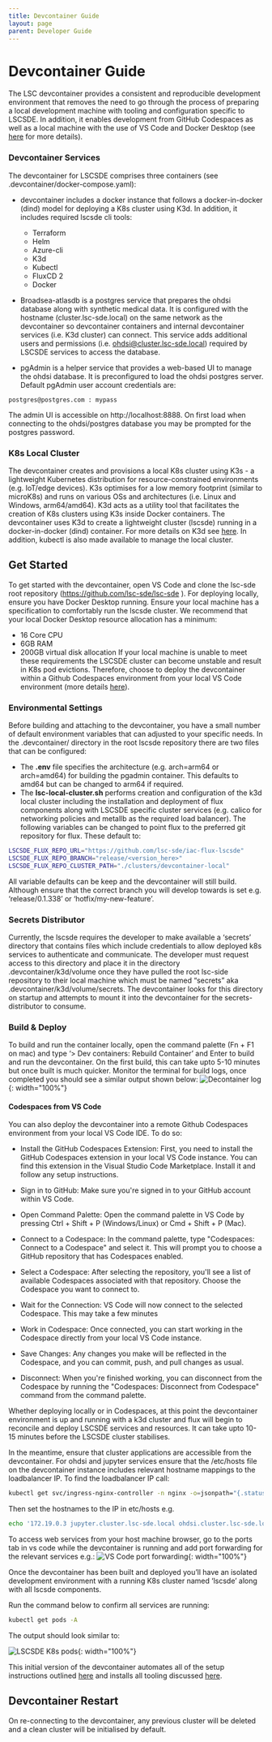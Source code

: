 ```yaml
---
title: Devcontainer Guide
layout: page
parent: Developer Guide
---
```

# Devcontainer Guide
The LSC devcontainer provides a consistent and reproducible development environment that removes the need to go through the process of preparing a local development machine with tooling and configuration specific to LSCSDE. In addition, it enables development from GitHub Codespaces as well as a local machine with the use of VS Code and Docker Desktop (see [here](https://code.visualstudio.com/docs/devcontainers/containers) for more details).

### Devcontainer Services
The devcontainer for LSCSDE comprises three containers (see .devcontainer/docker-compose.yaml):
- devcontainer includes a docker instance that follows a docker-in-docker (dind) model for deploying a K8s cluster using K3d. In addition, it includes required lscsde cli tools:
    - Terraform
    - Helm
    - Azure-cli
    - K3d
    - Kubectl
    - FluxCD 2
    - Docker

- Broadsea-atlasdb is a postgres service that prepares the ohdsi database along with synthetic medical data. It is configured with the hostname (cluster.lsc-sde.local) on the same network as the devcontainer so devcontainer containers and internal devcontainer services (i.e. K3d cluster) can connect. This service adds additional users and permissions (i.e. ohdsi@cluster.lsc-sde.local) required by LSCSDE services to access the database. 
- pgAdmin is a helper service that provides a web-based UI to manage the ohdsi database. It is preconfigured to load the ohdsi postgres server. Default pgAdmin user account credentials are:

```
postgres@postgres.com : mypass 
```

The admin UI is accessible on http://localhost:8888. On first load when connecting to the ohdsi/postgres database you may be prompted for the postgres password.

### K8s Local Cluster
The devcontainer creates and provisions a local K8s cluster using K3s - a lightweight Kubernetes distribution for resource-constrained environments (e.g.  IoT/edge devices). K3s optimises for a low memory footprint (similar to microK8s) and runs on various OSs and architectures (i.e. Linux and Windows, arm64/amd64). K3d acts as a utility tool that facilitates the creation of K8s clusters using K3s inside Docker containers. The devcontainer uses K3d to create a lightweight cluster (lscsde) running in a docker-in-docker (dind) container. For more details on K3d see [here](https://k3d.io/v5.6.3/). In addition, kubectl is also made available to manage the local cluster.


## Get Started
To get started with the devcontainer, open VS Code and clone the lsc-sde root repository (https://github.com/lsc-sde/lsc-sde ). For deploying locally, ensure you have Docker Desktop running. Ensure your local machine has a specification to comfortably run the lscsde cluster. We recommend that your local Docker Desktop resource allocation has a minimum:
- 16 Core CPU
- 6GB RAM
- 200GB virtual disk allocation
If your local machine is unable to meet these requirements the LSCSDE cluster can become unstable and result in K8s pod evictions. Therefore, choose to deploy the devcontainer within a Github Codespaces environment from your local VS Code environment (more details [here](https://docs.github.com/en/codespaces/developing-in-a-codespace/using-github-codespaces-in-visual-studio-code)).

### Environmental Settings
Before building and attaching to the devcontainer, you have a small number of default environment variables that can adjusted to your specific needs.
In the .devcontainer/ directory in the root lscsde repository there are two files that can be configured:
- The **.env** file specifies the architecture (e.g.  arch=arm64 or arch=amd64) for building the pgadmin container. This defaults to amd64 but can be changed to arm64 if required.
- The **lsc-local-cluster.sh** performs creation and configuration of the k3d local cluster including the installation and deployment of flux components along with LSCSDE specific cluster services (e.g. calico for networking policies and metallb as the required load balancer). The following variables can be changed to point flux to the preferred git repository for flux. These default to:

```bash
LSCSDE_FLUX_REPO_URL="https://github.com/lsc-sde/iac-flux-lscsde"
LSCSDE_FLUX_REPO_BRANCH="release/<version_here>"
LSCSDE_FLUX_REPO_CLUSTER_PATH="./clusters/devcontainer-local"
```

All variable defaults can be keep and the devcontainer will still build. Although ensure that the correct branch you will develop towards is set e.g. ‘release/0.1.338’ or  ‘hotfix/my-new-feature’.

### Secrets Distributor
Currently, the lscsde requires the developer to make available a ‘secrets’ directory that contains files which include credentials to allow deployed k8s services to authenticate and communicate. The developer must request access to this directory and place it in the directory .devcontainer/k3d/volume once they have pulled the root lsc-side repository to their local machine which must be named “secrets” aka .devcontainer/k3d/volume/secrets. The devcontainer looks for this directory on startup and attempts to mount it into the devcontainer for the secrets-distributor to consume.

### Build & Deploy
To build and run the container locally, open the command palette (Fn + F1 on mac) and type ‘> Dev containers: Rebuild Container’ and Enter to build and run the devcontainer. On the first build, this can take upto 5-10 minutes but once built is much quicker. Monitor the terminal for build logs, once completed you should see a similar output shown below:
![Decontainer log](img/cluster-log-complete.png){: width="100%"}

#### Codespaces from VS Code
You can also deploy the devcontainer into a remote Github Codespaces environment from your local VS Code IDE. To do so:
- Install the GitHub Codespaces Extension: First, you need to install the GitHub Codespaces extension in your local VS Code instance. You can find this extension in the Visual Studio Code Marketplace. Install it and follow any setup instructions.

- Sign in to GitHub: Make sure you're signed in to your GitHub account within VS Code.

- Open Command Palette: Open the command palette in VS Code by pressing Ctrl + Shift + P (Windows/Linux) or Cmd + Shift + P (Mac).

- Connect to a Codespace: In the command palette, type "Codespaces: Connect to a Codespace" and select it. This will prompt you to choose a GitHub repository that has Codespaces enabled.

- Select a Codespace: After selecting the repository, you'll see a list of available Codespaces associated with that repository. Choose the Codespace you want to connect to.

- Wait for the Connection: VS Code will now connect to the selected Codespace. This may take a few minutes

- Work in Codespace: Once connected, you can start working in the Codespace directly from your local VS Code instance.

- Save Changes: Any changes you make will be reflected in the Codespace, and you can commit, push, and pull changes as usual.

- Disconnect: When you're finished working, you can disconnect from the Codespace by running the "Codespaces: Disconnect from Codespace" command from the command palette. 

Whether deploying locally or in Codespaces, at this point the devcontainer environment is up and running with a k3d cluster and flux will begin to reconcile and deploy LSCSDE services and resources. It can take upto 10-15 minutes before the LSCSDE cluster stabilises.

In the meantime, ensure that cluster applications are accessible from the devcontainer. For ohdsi and jupyter services ensure that the /etc/hosts file on the devcontainer instance includes relevant hostname mappings to the loadbalancer IP. To find the loadbalancer IP call:

```bash
kubectl get svc/ingress-nginx-controller -n nginx -o=jsonpath="{.status.loadBalancer.ingress[0].ip}"
```
Then set the hostnames to the IP in etc/hosts e.g. 

```bash
echo '172.19.0.3 jupyter.cluster.lsc-sde.local ohdsi.cluster.lsc-sde.local' >> /etc/hosts
```

To access web services from your host machine browser, go to the ports tab in vs code while the devcontainer is running and add port forwarding for the relevant services e.g.:
![VS Code port forwarding](img/port-forwarding.png){: width="100%"}

Once the devcontainer has been built and deployed you’ll have an isolated development environment with a running K8s cluster named ‘lscsde’ along with all lscsde components.

Run the command below to confirm all services are running:
```bash
kubectl get pods -A
```
The output should look similar to:

![LSCSDE K8s pods](img/k8s-pods.png){: width="100%"}

This initial version of the devcontainer automates all of the setup instructions outlined [here](./New-Environment.md) and installs all tooling discussed [here](../../Developers.md).

## Devcontainer Restart
On re-connecting to the devcontainer, any previous cluster will be deleted and a clean cluster will be initialised by default.
